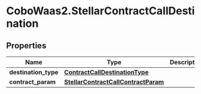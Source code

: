 # CoboWaas2.StellarContractCallDestination

## Properties

Name | Type | Description | Notes
------------ | ------------- | ------------- | -------------
**destination_type** | [**ContractCallDestinationType**](ContractCallDestinationType.md) |  | 
**contract_param** | [**StellarContractCallContractParam**](StellarContractCallContractParam.md) |  | 


